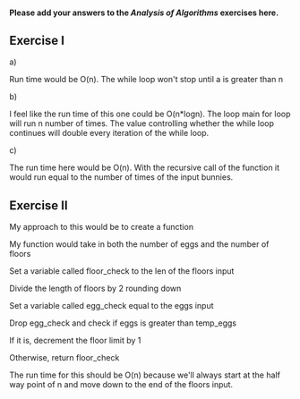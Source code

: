 #### Please add your answers to the ***Analysis of  Algorithms*** exercises here.

## Exercise I

a)

Run time would be O(n). The while loop won't stop until a is greater than n


b)

I feel like the run time of this one could be O(n*logn). The loop main for loop will run n number of times. The value controlling whether the while loop continues will double every iteration of the while loop.


c)

The run time here would be O(n). With the recursive call of the function it would run equal to the number of times of the input bunnies.

## Exercise II

My approach to this would be to create a function

My function would take in both the number of eggs and the number of floors

Set a variable called floor_check to the len of the floors input

Divide the length of floors by 2 rounding down

Set a variable called egg_check equal to the eggs input

Drop egg_check and check if eggs is greater than temp_eggs

If it is, decrement the floor limit by 1

Otherwise, return floor_check


The run time for this should be O(n) because we'll always start at the half way point of n and move down to the end of the floors input.






